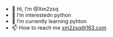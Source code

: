 - 👋 Hi, I’m @Xm2zsq
- 👀 I’m interestedn python
- 🌱 I’m currently learning pyhton
- 📫 How to reach me xm2zsq@163.com
<!---
Xm2zsq/Xm2zsq is a ✨ special ✨ repository because its `README.md` (this file) appears on your GitHub profile.
You can click the Preview link to take a look at your changes.
--->
